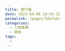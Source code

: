```yaml
---
title: 掌门路
date: 2022-04-08 14:45:12
permalink: /pages/5dafe6/
categories:
  - 人物故事
  - 其他
tags:
  - 
---
```

